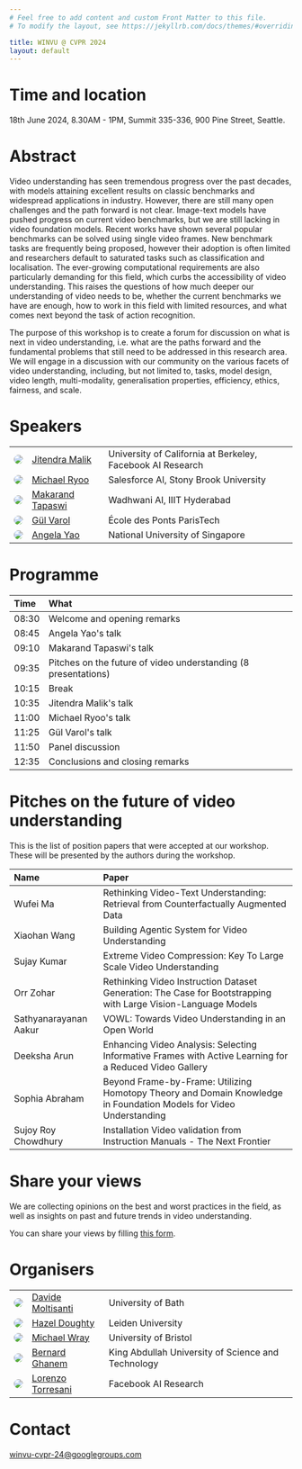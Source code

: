 ```yaml
---
# Feel free to add content and custom Front Matter to this file.
# To modify the layout, see https://jekyllrb.com/docs/themes/#overriding-theme-defaults

title: WINVU @ CVPR 2024
layout: default
---
```


# Time and location

18th June 2024, 8.30AM - 1PM, Summit 335-336, 900 Pine Street, Seattle.

# Abstract

Video understanding has seen tremendous progress over the past decades, with models attaining excellent results on classic benchmarks and widespread applications in industry. However, there are still many open challenges and the path forward is not clear. Image-text models have pushed progress on current video benchmarks, but we are still lacking in video foundation models. Recent works have shown several popular benchmarks can be solved using single video frames. New benchmark tasks are frequently being proposed, however their adoption is often limited and researchers default to saturated tasks such as classification and localisation. The ever-growing computational requirements are also particularly demanding for this field, which curbs the accessibility of video understanding. This raises the questions of how much deeper our understanding of video needs to be, whether the current benchmarks we have are enough, how to work in this field with limited resources, and what comes next beyond the task of action recognition.

The purpose of this workshop is to create a forum for discussion on what is next in video understanding, i.e. what are the paths forward and the fundamental problems that still need to be addressed in this research area. We will engage in a discussion with our community on the various facets of video understanding, including, but not limited to, tasks, model design, video length, multi-modality, generalisation properties, efficiency, ethics, fairness, and scale.

# Speakers

<table style="border-collapse: collapse; border: none;">
<tr style="border: none;">
    <td style="border: none;">
        <img style="width: auto; height: auto;  max-height:128px;  max-width:128px; position: relative; overflow: hidden; border-radius: 50%;" 
        src="./assets/img/jitendra.png">
    </td>
    <td style="border: none;"><a href="https://people.eecs.berkeley.edu/~malik">Jitendra Malik</a></td>
    <td style="border: none;">University of California at Berkeley, Facebook AI Research</td>
</tr>
<tr style="border: none;">
    <td style="border: none;">
        <img style="width: auto; height: auto;  max-height:128px;  max-width:128px; position: relative; overflow: hidden; border-radius: 50%;" 
        src="./assets/img/michael.jpg">
    </td>
    <td style="border: none;"><a href="http://michaelryoo.com/">Michael Ryoo</a></td>
    <td style="border: none;">Salesforce AI, Stony Brook University</td>
</tr>
<tr style="border: none;">
    <td style="border: none;">
        <img style="width: auto; height: auto;  max-height:128px;  max-width:128px; position: relative; overflow: hidden; border-radius: 50%;" 
        src="./assets/img/makarand.jpg">
    </td>
    <td style="border: none;"><a href="https://makarandtapaswi.github.io/">Makarand Tapaswi</a></td>
    <td style="border: none;">Wadhwani AI, IIIT Hyderabad </td>
</tr>
<tr style="border: none;">
    <td style="border: none;">
        <img style="width: auto; height: auto;  max-height:128px;  max-width:128px; position: relative; overflow: hidden; border-radius: 50%;" 
        src="./assets/img/gul.jpg">
    </td>
    <td style="border: none;"><a href="https://imagine.enpc.fr/~varolg">Gül Varol</a></td>
    <td style="border: none;">École des Ponts ParisTech</td>
</tr>
<tr style="border: none;">
    <td style="border: none;">
        <img style="width: auto; height: auto;  max-height:128px;  max-width:128px; position: relative; overflow: hidden; border-radius: 50%;" 
        src="./assets/img/angela.png">
    </td>
    <td style="border: none;"><a href="https://www.comp.nus.edu.sg/~ayao">Angela Yao</a></td>
    <td style="border: none;">National University of Singapore</td>
</tr>
</table>

# Programme

| Time  | What |
| :--   | :--  |
| 08:30 | Welcome and opening remarks |
| 08:45 | Angela Yao's talk |
| 09:10 | Makarand Tapaswi's talk |
| 09:35 | Pitches on the future of video understanding (8 presentations) |
| 10:15 | Break |
| 10:35 | Jitendra Malik's talk |
| 11:00 | Michael Ryoo's talk |
| 11:25 | Gül Varol's talk |
| 11:50 | Panel discussion |
| 12:35 | Conclusions and closing remarks |

# Pitches on the future of video understanding

This is the list of position papers that were accepted at our workshop. These will be presented by the authors during the workshop.

| Name | Paper |
| :--- | :---- |
| Wufei Ma | Rethinking Video-Text Understanding: Retrieval from Counterfactually Augmented Data |
| Xiaohan Wang | Building Agentic System for Video Understanding |
| Sujay Kumar | Extreme Video Compression: Key To Large Scale Video Understanding |
| Orr Zohar | Rethinking Video Instruction Dataset Generation: The Case for Bootstrapping with Large Vision-Language Models |
| Sathyanarayanan Aakur | VOWL: Towards Video Understanding in an Open World |
| Deeksha Arun | Enhancing Video Analysis: Selecting Informative Frames with Active Learning for a Reduced Video Gallery |
| Sophia Abraham | Beyond Frame-by-Frame: Utilizing Homotopy Theory and Domain Knowledge in Foundation Models for Video Understanding |
| Sujoy Roy Chowdhury | Installation Video validation from Instruction Manuals - The Next Frontier |

# Share your views

We are collecting opinions on the best and worst practices in the field, as well as insights on past and future trends in video understanding.

You can share your views by filling [this form](https://forms.gle/b7j5rggsRFS5NiiPA).

# Organisers

<table style="border-collapse: collapse; border: none;">
<tr style="border: none;">
    <td style="border: none;">
        <img style="width: auto; height: auto;  max-height:128px;  max-width:128px; position: relative; overflow: hidden; border-radius: 50%;" 
        src="./assets/img/davide.jpg">
    </td>
    <td style="border: none;"><a href="https://www.davidemoltisanti.com/research">Davide Moltisanti</a></td>
    <td style="border: none;">University of Bath</td>
</tr>
<tr style="border: none;">
    <td style="border: none;">
        <img style="width: auto; height: auto;  max-height:128px;  max-width:128px; position: relative; overflow: hidden; border-radius: 50%;" 
        src="./assets/img/hazel.jpg">
    </td>
    <td style="border: none;"><a href="https://hazeldoughty.github.io">Hazel Doughty</a></td>
    <td style="border: none;">Leiden University</td>
</tr>
<tr style="border: none;">
    <td style="border: none;">
        <img style="width: auto; height: auto;  max-height:128px;  max-width:128px; position: relative; overflow: hidden; border-radius: 50%;" 
        src="./assets/img/mike.jpg">
    </td>
    <td style="border: none;"><a href="https://mwray.github.io">Michael Wray</a></td>
    <td style="border: none;">University of Bristol</td>
</tr>
<tr style="border: none;">
    <td style="border: none;">
        <img style="width: auto; height: auto;  max-height:128px;  max-width:128px; position: relative; overflow: hidden; border-radius: 50%;" 
        src="./assets/img/bernard.jpg">
    </td>
    <td style="border: none;"><a href="https://www.bernardghanem.com">Bernard Ghanem</a></td>
    <td style="border: none;">King Abdullah University of Science and Technology</td>
</tr>
<tr style="border: none;">
    <td style="border: none;">
        <img style="width: auto; height: auto;  max-height:128px;  max-width:128px; position: relative; overflow: hidden; border-radius: 50%;" 
        src="./assets/img/lorenzo.jpg">
    </td>
    <td style="border: none;"><a href="https://ltorresa.github.io/home.html">Lorenzo Torresani</a></td>
    <td style="border: none;">Facebook AI Research</td>
</tr>
</table>

# Contact

[winvu-cvpr-24@googlegroups.com](mailto:winvu-cvpr-24@googlegroups.com)

